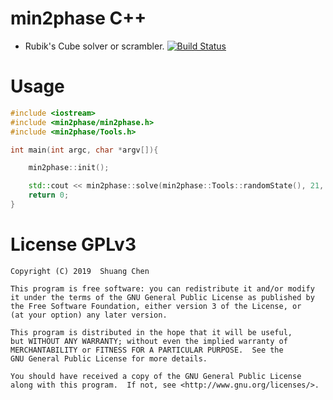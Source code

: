# min2phase C++
- Rubik's Cube solver or scrambler. [![Build Status](https://travis-ci.org/cs0x7f/min2phase.svg?branch=master)](https://travis-ci.org/cs0x7f/min2phase)

# Usage

```C++
#include <iostream>
#include <min2phase/min2phase.h>
#include <min2phase/Tools.h>

int main(int argc, char *argv[]){

    min2phase::init();

    std::cout << min2phase::solve(min2phase::Tools::randomState(), 21, 1000000, 0, min2phase::APPEND_LENGTH | min2phase::USE_SEPARATOR);
    return 0;
}
```

# License GPLv3

    Copyright (C) 2019  Shuang Chen

    This program is free software: you can redistribute it and/or modify
    it under the terms of the GNU General Public License as published by
    the Free Software Foundation, either version 3 of the License, or
    (at your option) any later version.

    This program is distributed in the hope that it will be useful,
    but WITHOUT ANY WARRANTY; without even the implied warranty of
    MERCHANTABILITY or FITNESS FOR A PARTICULAR PURPOSE.  See the
    GNU General Public License for more details.

    You should have received a copy of the GNU General Public License
    along with this program.  If not, see <http://www.gnu.org/licenses/>.

